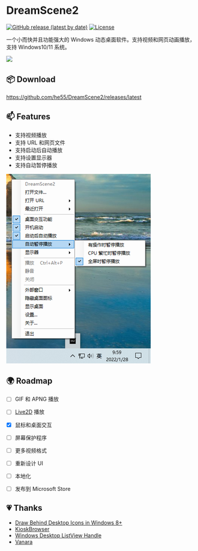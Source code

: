 # DreamScene2
[![GitHub release (latest by date)](https://img.shields.io/github/v/release/he55/DreamScene2)](https://github.com/he55/DreamScene2/releases/latest)
[![License](https://img.shields.io/github/license/he55/DreamScene2)](https://github.com/he55/DreamScene2/blob/main/LICENSE)

一个小而快并且功能强大的 Windows 动态桌面软件。支持视频和网页动画播放，支持 Windows10/11 系统。

![](images/Hiyori.gif)


## 📦 Download
https://github.com/he55/DreamScene2/releases/latest


## 📫 Features
- 支持视频播放
- 支持 URL 和网页文件
- 支持启动后自动播放
- 支持设置显示器
- 支持自动暂停播放

![](images/settings.png)


## 🌍 Roadmap
- [ ] GIF 和 APNG 播放
- [ ] [Live2D](https://www.live2d.com/) 播放
- [x] 鼠标和桌面交互
- [ ] 屏幕保护程序
- [ ] 更多视频格式
- [ ] 重新设计 UI
- [ ] 本地化
- [ ] 发布到 Microsoft Store


## 💗 Thanks
- [Draw Behind Desktop Icons in Windows 8+](https://www.codeproject.com/Articles/856020/Draw-Behind-Desktop-Icons-in-Windows-plus)
- [KioskBrowser](https://github.com/mortenbrudvik/KioskBrowser)
- [Windows Desktop ListView Handle](https://blog.syedgakbar.com/2013/01/19/windows-desktop-listview-handle/)
- [Vanara](https://github.com/dahall/Vanara)
